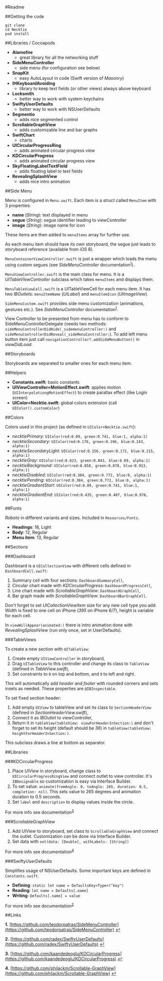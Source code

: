 #Readme

##Getting the code

	git clone 
	cd Necktie
	pod install

##Libraries / Cocoapods

- **Alamofire**
	- great library for all the networking stuff
- **SideMenuController**
	- side menu (for configuration see below)
- **SnapKit**
	- easy AutoLayout in code (Swift version of *Masonry*)
- **IHKeyboardAvoiding**
	- library to keep text fields (or other views) always above keyboard
- **Locksmith**
	- better way to work with system keychains
- **SwiftyUserDefaults**
	- better way to work with NSUserDefaults
- **Segmentio**
	- adds nice segmented control
- **ScrollableGraphView**
	- adds customizable line and bar graphs
- **SwiftChart**
	- charts
- **UICircularProgressRing**
	- adds animated circular progress view
- **KDCircularProgress**
	- adds animated circular progress view
- **SkyFloatingLabelTextField**
	- adds floating label to text fields
- **RevealingSplashView**
	- adds nice intro animation

##Side Menu

Menu is configured in `Menu.swift`. Each item is a *struct* called `MenuItem` with 3 properties:

- **name** (*String*): text displayed in menu
- **segue** (*String*): segue identifier leading to viewController
- **image** (*String*): image name for icon

These items are then added to `menuItems` array for further use.

As each menu item should have its own storyboard, the segue just leads to storyboard reference (available from iOS 8).

`MenuContainerViewController.swift` is just a wrapper which loads the menu using custom segues (see *SideMenuController* documentation<sup id="an1">[1](#fn1)</sup>).

`MenuViewController.swift` is the main class for menu. It is a *UITableVIewController* subclass which takes `menuItems` and displays them.

`MenuTableViewCell.swift` is a UITableViewCell for each menu item. It has two *IBOutlets*: `menuItemName` (*UILabel*) and `menuItemIcon` (*UIImageView*).

`SideMenuCustom.swift` provides side menu customization (animations, gestures etc.). See *SideMenuController* documentation<sup id="an1">[1](#fn1)</sup>.

View Controller to be presented from menu has to conform to SideMenuControllerDelegate (needs two methods: `sideMenuControllerDidHide(_sidemenuController:)` and `sideMenuControllerDidReveal(_sideMenuController:`). To add left menu button item just call `navigationController?.addSideMenuButton()` in *viewDidLoad*.

##Storyboards

Storyboards are separated to smaller ones for each menu item.

##Helpers

- **Constants.swift**: basic constants
- **UIViewController+MotionEffect.swift**: applies motion (`UIInterpolationgMotionEffect`) to create parallax effect (like Login screen)
- **UIColor+Necktie.swift**: global colors extension (call `UIColor().customColor`)

##Colors

Colors used in this project (as defined in `UIColor+Necktie.swift`):

- *necktiePrimary*: `UIColor(red:0.09, green:0.741, blue:1, alpha:1)`
- *necktieSecondary*: `UIColor(red:0.176, green:0.196, blue:0.243, alpha:1)`
- *necktieSecondaryLight*: `UIColor(red:0.156, green:0.172, blue:0.215, alpha:1)`
- *necktieGray*: `UIColor(red:0.823, green:0.843, blue:0.89, alpha:1)`
- *necktieBackground*: `UIColor(red:0.858, green:0.878, blue:0.913, alpha:1)`
- *necktieDisabled*: `UIColor(red:0.384, green:0.772, blue:0, alpha:1)`
- *necktiePending*: `UIColor(red:0.384, green:0.772, blue:0, alpha:1)`
- *necktieGradientStart*: `UIColor(red:0.09, green:0.741, blue:1, alpha:1)`
- *necktieGradientEnd*: `UIColor(red:0.435, green:0.407, blue:0.976, alpha:1)`

##Fonts

*Roboto* in different variants and sizes. Included in `Resources/Fonts`.

- **Headings**: 18, Light
- **Body**: 12, Regular
- **Menu item**: 13, Regular

##Sections

###Dashboard

Dashboard is a `UICollectionView` with different cells defined in `DashboardCell.swift`:

1. Summary cell with four sections: `DashboardSummaryCell`,
2. Circular chart made with *KDCircularProgress*: `DashboardProgressCell`,
3. Line chart made with *ScrollableGraphView*: `DashboardGraphCell`,
4. Bar graph made with *ScrollableGraphView*: `DashboardBarGraphCell`.

Don't forget to set *UICollectionViewItem* size for any new cell type you add. Width is fixed to one cell on iPhone (*395* on iPhone 6/7), height is variable for each cell.

In `viewWillAppear(animated:)` there is intro animation done with *RevealingSplashView* (run only once, set in UserDefaults).

###TableViews

To create a new section with `UITableView`:

1. Create empty `UIViewController` in storyboard,
2. Drag `UITableView` to this controller and change its class to `TableView` (defined in *TableView.swift*),
3. Set constraints to `0` on top and bottom, and `8` to left and right.

This will automatically add *header* and *footer* with rounded corners and sets insets as needed. These properties are `@IBInspectable`.

To set fixed section header:

1. Add empty `UIView` to tableView and set its class to `SectionHeaderView` (defined in *SectionHeaderView.swift*),
2. Connect it as *IBOutlet* to viewController,
3. Return it in `tableView(tableView: viewForHeaderInSection:)` and don't forget to set its height (default should be *36*) in `tableView(tableView: heightForHeaderInSection:)`.

This subclass draws a line at bottom as separator.

##Libraries

###KDCircularProgress

1. Place *UIView* in storyboard, change class to `UICircularProgressRingView` and connect outlet to view controller. It's `IBDesignable` so customization is easy via Interface Builder.
2. To set value: `animate(fromAngle: 0, toAngle: 265, duration: 0.5, completion: nil)`. This sets value to 265 degrees and animation duration to 0.5 seconds.
3. Set `label` and `description` to display values inside the circle.

For more info see documentation<sup id="an3">[3](#fn3)</sup>

###ScrollableGraphView

1. Add *UIView* to storyboard, set class to `ScrollableGraphView` and connect the outlet. Customization can be done via Interface Builder.
2. Set data with `set(data: [Double], withLabels: [String])`

For more info see documentation<sup id="an4">[4](#fn4)</sup>

###SwiftyUserDefaults

Simplifies usage of NSUserDefaults. Some important keys are defined in `Constants.swift`.

- **Defining**: `static let name = DefaultsKey<Type>("key")`
- **Reading**: `let name = Defaults[.name]`
- **Writing**: `Defaults[.name] = value`

For more info see documentation<sup id="an2">[2](#fn2)</sup>

##Links

<a name="fn1">**1.**</a> [https://github.com/teodorpatras/SideMenuController](https://github.com/teodorpatras/SideMenuController) [↩](#an1)

<a name="fn2">**2.**</a> [https://github.com/radex/SwiftyUserDefaults](https://github.com/radex/SwiftyUserDefaults) [↩](#an2)

<a name="fn3">**3.**</a> [https://github.com/kaandedeoglu/KDCircularProgress](https://github.com/kaandedeoglu/KDCircularProgress) [↩](#an3)

<a name="fn4">**4.**</a> [https://github.com/philackm/Scrollable-GraphView](https://github.com/philackm/Scrollable-GraphView) [↩](#an4)
